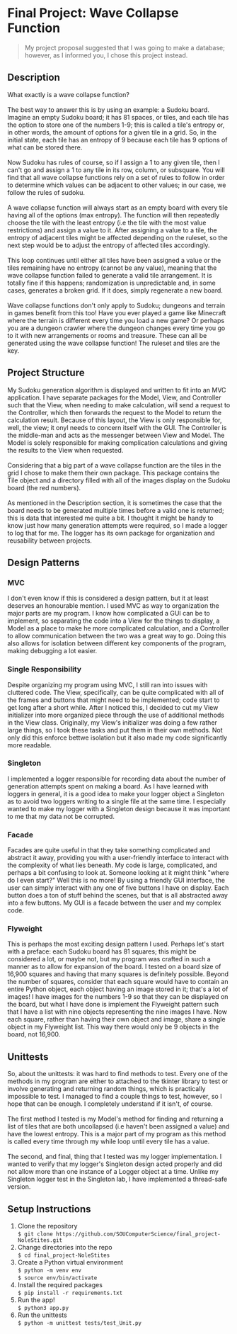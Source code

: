 # Final Project: Wave Collapse Function

> My project proposal suggested that I was going to make a database; however, as I informed you, I chose this project instead.

## Description
What exactly is a wave collapse function?<br>
<br>
The best way to answer this is by using an example: a Sudoku board. Imagine an empty Sudoku board; it has 81 spaces, or tiles, and each tile has the option to store one of the numbers 1-9; this is called a tile's entropy or, in other words, the amount of options for a given tile in a grid. So, in the initial state, each tile has an entropy of 9 because each tile has 9 options of what can be stored there.<br>
<br>
Now Sudoku has rules of course, so if I assign a 1 to any given tile, then I can't go and assign a 1 to any tile in its row, column, or subsquare. You will find that all wave collapse functions rely on a set of rules to follow in order to determine which values can be adjacent to other values; in our case, we follow the rules of sudoku.<br>
<br>
A wave collapse function will always start as an empty board with every tile having all of the options (max entropy). The function will then repeatedly choose the tile with the least entropy (i.e the tile with the most value restrictions) and assign a value to it. After assigning a value to a tile, the entropy of adjacent tiles might be affected depending on the ruleset, so the next step would be to adjust the entropy of affected tiles accordingly.<br>
<br>
This loop continues until either all tiles have been assigned a value or the tiles remaining have no entropy (cannot be any value), meaning that the wave collapse function failed to generate a valid tile arrangement. It is totally fine if this happens; randomization is unpredictable and, in some cases, generates a broken grid. If it does, simply regenerate a new board.<br>
<br>
Wave collapse functions don't only apply to Sudoku; dungeons and terrain in games benefit from this too! Have you ever played a game like Minecraft where the terrain is different every time you load a new game? Or perhaps you are a dungeon crawler where the dungeon changes every time you go to it with new arrangements or rooms and treasure. These can all be generated using the wave collapse function! The ruleset and tiles are the key.

## Project Structure
My Sudoku generation algorithm is displayed and written to fit into an MVC application. I have separate packages for the Model, View, and Controller such that the View, when needing to make calculation, will send a request to the Controller, which then forwards the request to the Model to return the calculation result. Because of this layout, the View is only responsible for, well, the view; it onyl needs to concern itself with the GUI. The Controller is the middle-man and acts as the messenger between View and Model. The Model is solely responsible for making complication calculations and giving the results to the View when requested.<br>
<br>
Considering that a big part of a wave collapse function are the tiles in the grid I chose to make them their own package. This package contains the Tile object and a directory filled with all of the images display on the Sudoku board (the red numbers).<br>
<br>
As mentioned in the Description section, it is sometimes the case that the board needs to be generated multiple times before a valid one is returned; this is data that interested me quite a bit. I thought it might be handy to know just how many generation attempts were required, so I made a logger to log that for me. The logger has its own package for organization and reusability between projects.

## Design Patterns

### MVC
I don't even know if this is considered a design pattern, but it at least deserves an honourable mention. I used MVC as way to organization the major parts
are my program. I know how complicated a GUI can be to implement, so separating the code into a View for the things to display, a Model as a place to make he more complicated calculation, and a Controller to allow communication between the two was a great way to go. Doing this also allows for isolation between different key components of the program, making debugging a lot easier.

### Single Responsibility
Despite organizing my program using MVC, I still ran into issues with cluttered code. The View, specifically, can be quite complicated with all of the frames and buttons that might need to be implemented; code start to get long after a short while. After I noticed this, I decided to cut my View initializer into more organized piece through the use of additional methods in the View class. Originally, my View's initializer was doing a few rather large things, so I took these tasks and put them in their own methods. Not only did this enforce bettwe isolation but it also made my code significantly more readable.

### Singleton
I implemented a logger responsible for recording data about the number of generation attempts spent on making a board. As I have learned with loggers in general, it is a good idea to make your logger object a Singleton as to avoid two loggers writing to a single file at the same time. I especially wanted to make my logger with a Singleton design because it was important to me that my data not be corrupted.

### Facade
Facades are quite useful in that they take something complicated and abstract it away, providing you with a user-friendly interface to interact with the complexity of what lies beneath. My code is large, complicated, and perhaps a bit confusing to look at. Someone looking at it might think "where do I even start?" Well this is no more! By using a friendly GUI interface, the user can simply interact with any one of five buttons I have on display. Each button does a ton of stuff behind the scenes, but that is all abstracted away into a few buttons. My GUI is a facade between the user and my complex code.

### Flyweight
This is perhaps the most exciting design pattern I used. Perhaps let's start with a preface: each Sudoku board has 81 squares; this might be considered a lot, or maybe not, but my program was crafted in such a manner as to allow for expansion of the board. I tested on a board size of 16,900 squares and having that many squares is definitely possible. Beyond the number of squares, consider that each square would have to contain an entire Python object, each object having an image stored in it; that's a lot of images! I have images for the numbers 1-9 so that they can be displayed on the board, but what I have done is implement the Flyweight pattern such that I have a list with nine objects representing the nine images I have. Now each square, rather than having their own object and image, share a single object in my Flyweight list. This way there would only be 9 objects in the board, not 16,900.

## Unittests
So, about the unittests: it was hard to find methods to test. Every one of the methods in my program are either to attached to the tkinter library to test or involve generating and returning random things, which is practically impossible to test. I managed to find a couple things to test, however, so I hope that can be enough. I completely understand if it isn't, of course.<br>
<br>
The first method I tested is my Model's method for finding and returning a list of tiles that are both uncollapsed (i.e haven't been assigned a value) and have the lowest entropy. This is a major part of my program as this method is called every time through my while loop until every tile has a value.<br>
<br>
The second, and final, thing that I tested was my logger implementation. I wanted to verify that my logger's Singleton design acted properly and did not allow more than one instance of a Logger object at a time. Unlike my Singleton logger test in the Singleton lab, I have implemented a thread-safe version.

## Setup Instructions
1. Clone the repository   
`$ git clone https://github.com/SOUComputerScience/final_project-NoleStites.git`
2. Change directories into the repo    
`$ cd final_project-NoleStites` 
3. Create a Python virtual environment    
`$ python -m venv env`   
`$ source env/bin/activate`     
4. Install the required packages     
`$ pip install -r requirements.txt` 
5. Run the app!    
`$ python3 app.py`   
6. Run the unittests    
`$ python -m unittest tests/test_Unit.py`   
